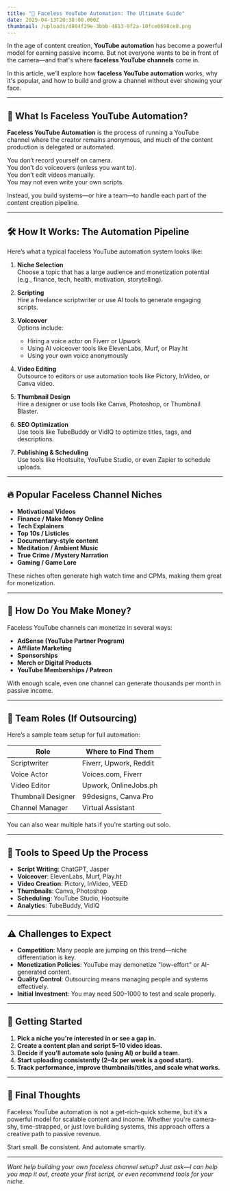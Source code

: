 ```yaml
---
title: "🧠 Faceless YouTube Automation: The Ultimate Guide"
date: 2025-04-13T20:38:00.000Z
thumbnail: /uploads/d804f29e-3bbb-4813-9f2a-10fce8698ce8.png
---
```

In the age of content creation, **YouTube automation** has become a powerful model for earning passive income. But not everyone wants to be in front of the camera—and that's where **faceless YouTube channels** come in.

In this article, we’ll explore how **faceless YouTube automation** works, why it's popular, and how to build and grow a channel without ever showing your face.

---

## 📌 What Is Faceless YouTube Automation?

**Faceless YouTube Automation** is the process of running a YouTube channel where the creator remains anonymous, and much of the content production is delegated or automated.

You don’t record yourself on camera.  
You don’t do voiceovers (unless you want to).  
You don’t edit videos manually.  
You may not even write your own scripts.

Instead, you build systems—or hire a team—to handle each part of the content creation pipeline.

---

## 🛠️ How It Works: The Automation Pipeline

Here’s what a typical faceless YouTube automation system looks like:

1. **Niche Selection**  
   Choose a topic that has a large audience and monetization potential (e.g., finance, tech, health, motivation, storytelling).

2. **Scripting**  
   Hire a freelance scriptwriter or use AI tools to generate engaging scripts.

3. **Voiceover**  
   Options include:  
   - Hiring a voice actor on Fiverr or Upwork  
   - Using AI voiceover tools like ElevenLabs, Murf, or Play.ht  
   - Using your own voice anonymously  

4. **Video Editing**  
   Outsource to editors or use automation tools like Pictory, InVideo, or Canva video.

5. **Thumbnail Design**  
   Hire a designer or use tools like Canva, Photoshop, or Thumbnail Blaster.

6. **SEO Optimization**  
   Use tools like TubeBuddy or VidIQ to optimize titles, tags, and descriptions.

7. **Publishing & Scheduling**  
   Use tools like Hootsuite, YouTube Studio, or even Zapier to schedule uploads.

---

## 🔥 Popular Faceless Channel Niches

- **Motivational Videos**  
- **Finance / Make Money Online**  
- **Tech Explainers**  
- **Top 10s / Listicles**  
- **Documentary-style content**  
- **Meditation / Ambient Music**  
- **True Crime / Mystery Narration**  
- **Gaming / Game Lore**  

These niches often generate high watch time and CPMs, making them great for monetization.

---

## 💸 How Do You Make Money?

Faceless YouTube channels can monetize in several ways:

- **AdSense (YouTube Partner Program)**  
- **Affiliate Marketing**  
- **Sponsorships**  
- **Merch or Digital Products**  
- **YouTube Memberships / Patreon**  

With enough scale, even one channel can generate thousands per month in passive income.

---

## 💼 Team Roles (If Outsourcing)

Here’s a sample team setup for full automation:

| Role              | Where to Find Them        |
|-------------------|---------------------------|
| Scriptwriter      | Fiverr, Upwork, Reddit    |
| Voice Actor       | Voices.com, Fiverr        |
| Video Editor      | Upwork, OnlineJobs.ph     |
| Thumbnail Designer| 99designs, Canva Pro      |
| Channel Manager   | Virtual Assistant         |

You can also wear multiple hats if you're starting out solo.

---

## 🧪 Tools to Speed Up the Process

- **Script Writing**: ChatGPT, Jasper  
- **Voiceover**: ElevenLabs, Murf, Play.ht  
- **Video Creation**: Pictory, InVideo, VEED  
- **Thumbnails**: Canva, Photoshop  
- **Scheduling**: YouTube Studio, Hootsuite  
- **Analytics**: TubeBuddy, VidIQ  

---

## ⚠️ Challenges to Expect

- **Competition**: Many people are jumping on this trend—niche differentiation is key.  
- **Monetization Policies**: YouTube may demonetize "low-effort" or AI-generated content.  
- **Quality Control**: Outsourcing means managing people and systems effectively.  
- **Initial Investment**: You may need $500–$1000 to test and scale properly.

---

## 🚀 Getting Started

1. **Pick a niche you're interested in or see a gap in.**  
2. **Create a content plan and script 5–10 video ideas.**  
3. **Decide if you’ll automate solo (using AI) or build a team.**  
4. **Start uploading consistently (2–4x per week is a good start).**  
5. **Track performance, improve thumbnails/titles, and scale what works.**

---

## 🧭 Final Thoughts

Faceless YouTube automation is not a get-rich-quick scheme, but it’s a powerful model for scalable content and income. Whether you're camera-shy, time-strapped, or just love building systems, this approach offers a creative path to passive revenue.

Start small. Be consistent. And automate smartly.

---

*Want help building your own faceless channel setup? Just ask—I can help you map it out, create your first script, or even recommend tools for your niche.*
